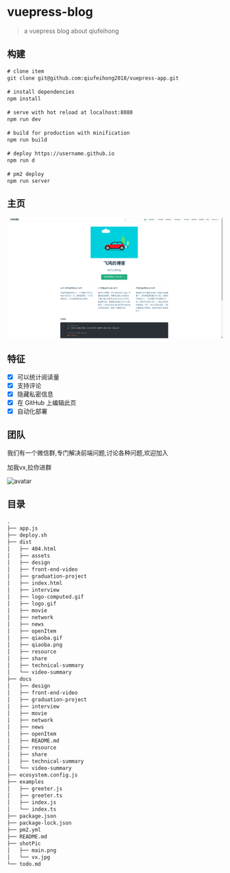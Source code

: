 # vuepress-blog
> a vuepress blog about qiufeihong

## 构建

```
# clone item
git clone git@github.com:qiufeihong2018/vuepress-app.git

# install dependencies
npm install

# serve with hot reload at localhost:8080
npm run dev

# build for production with minification
npm run build

# deploy https://username.github.io
npm run d

# pm2 deploy
npm run server 
```

## 主页
![avatar](./shotPic/main.png)

## 特征
- [x] 可以统计阅读量
- [x] 支持评论
- [x] 隐藏私密信息
- [x] 在 GitHub 上编辑此页
- [x] 自动化部署

## 团队
我们有一个微信群,专门解决前端问题,讨论各种问题,欢迎加入

加我vx,拉你进群

![avatar](../shotPic/vx.jpg)

## 目录
```
.
├── app.js
├── deploy.sh
├── dist
│   ├── 404.html
│   ├── assets
│   ├── design
│   ├── front-end-video
│   ├── graduation-project
│   ├── index.html
│   ├── interview
│   ├── logo-computed.gif
│   ├── logo.gif
│   ├── movie
│   ├── network
│   ├── news
│   ├── openItem
│   ├── qiaoba.gif
│   ├── qiaoba.png
│   ├── resource
│   ├── share
│   ├── technical-summary
│   └── video-summary
├── docs
│   ├── design
│   ├── front-end-video
│   ├── graduation-project
│   ├── interview
│   ├── movie
│   ├── network
│   ├── news
│   ├── openItem
│   ├── README.md
│   ├── resource
│   ├── share
│   ├── technical-summary
│   └── video-summary
├── ecosystem.config.js
├── examples
│   ├── greeter.js
│   ├── greeter.ts
│   ├── index.js
│   └── index.ts
├── package.json
├── package-lock.json
├── pm2.yml
├── README.md
├── shotPic
│   ├── main.png
│   └── vx.jpg
└── todo.md
```
